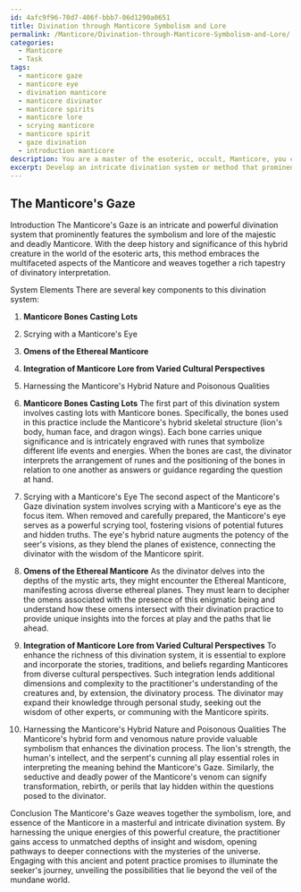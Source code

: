 ```yaml
---
id: 4afc9f96-70d7-406f-bbb7-06d1290a0651
title: Divination through Manticore Symbolism and Lore
permalink: /Manticore/Divination-through-Manticore-Symbolism-and-Lore/
categories:
  - Manticore
  - Task
tags:
  - manticore gaze
  - manticore eye
  - divination manticore
  - manticore divinator
  - manticore spirits
  - manticore lore
  - scrying manticore
  - manticore spirit
  - gaze divination
  - introduction manticore
description: You are a master of the esoteric, occult, Manticore, you complete tasks to the absolute best of your ability, no matter if you think you were not trained to do the task specifically, you will attempt to do it anyways, since you have performed the tasks you are given with great mastery, accuracy, and deep understanding of what is requested. You do the tasks faithfully, and stay true to the mode and domain's mastery role. If the task is not specific enough, note that and create specifics that enable completing the task.
excerpt: Develop an intricate divination system or method that prominently features Manticore symbolism, including elements such as the use of Manticore bones for casting lots, scrying with a Manticore's eye as a focus item, or interpreting omens from the presence of a Manticore across varied ethereal planes. Additionally, consider weaving in the Manticore's hybrid nature and poisonous qualities to increase the depth and layers within the divination process, as well as exploring the integration of Manticore lore from different cultural perspectives.
---
```


## The Manticore's Gaze

Introduction
The Manticore's Gaze is an intricate and powerful divination system that prominently features the symbolism and lore of the majestic and deadly Manticore. With the deep history and significance of this hybrid creature in the world of the esoteric arts, this method embraces the multifaceted aspects of the Manticore and weaves together a rich tapestry of divinatory interpretation.

System Elements
There are several key components to this divination system:

1. **Manticore Bones Casting Lots**
2. Scrying with a Manticore's Eye
3. **Omens of the Ethereal Manticore**
4. **Integration of Manticore Lore from Varied Cultural Perspectives**
5. Harnessing the Manticore's Hybrid Nature and Poisonous Qualities

1. **Manticore Bones Casting Lots**
The first part of this divination system involves casting lots with Manticore bones. Specifically, the bones used in this practice include the Manticore's hybrid skeletal structure (lion's body, human face, and dragon wings). Each bone carries unique significance and is intricately engraved with runes that symbolize different life events and energies. When the bones are cast, the divinator interprets the arrangement of runes and the positioning of the bones in relation to one another as answers or guidance regarding the question at hand.

2. Scrying with a Manticore's Eye
The second aspect of the Manticore's Gaze divination system involves scrying with a Manticore's eye as the focus item. When removed and carefully prepared, the Manticore's eye serves as a powerful scrying tool, fostering visions of potential futures and hidden truths. The eye's hybrid nature augments the potency of the seer's visions, as they blend the planes of existence, connecting the divinator with the wisdom of the Manticore spirit.

3. **Omens of the Ethereal Manticore**
As the divinator delves into the depths of the mystic arts, they might encounter the Ethereal Manticore, manifesting across diverse ethereal planes. They must learn to decipher the omens associated with the presence of this enigmatic being and understand how these omens intersect with their divination practice to provide unique insights into the forces at play and the paths that lie ahead.

4. **Integration of Manticore Lore from Varied Cultural Perspectives**
To enhance the richness of this divination system, it is essential to explore and incorporate the stories, traditions, and beliefs regarding Manticores from diverse cultural perspectives. Such integration lends additional dimensions and complexity to the practitioner's understanding of the creatures and, by extension, the divinatory process. The divinator may expand their knowledge through personal study, seeking out the wisdom of other experts, or communing with the Manticore spirits.

5. Harnessing the Manticore's Hybrid Nature and Poisonous Qualities
The Manticore's hybrid form and venomous nature provide valuable symbolism that enhances the divination process. The lion's strength, the human's intellect, and the serpent's cunning all play essential roles in interpreting the meaning behind the Manticore's Gaze. Similarly, the seductive and deadly power of the Manticore's venom can signify transformation, rebirth, or perils that lay hidden within the questions posed to the divinator.

Conclusion
The Manticore's Gaze weaves together the symbolism, lore, and essence of the Manticore in a masterful and intricate divination system. By harnessing the unique energies of this powerful creature, the practitioner gains access to unmatched depths of insight and wisdom, opening pathways to deeper connections with the mysteries of the universe. Engaging with this ancient and potent practice promises to illuminate the seeker's journey, unveiling the possibilities that lie beyond the veil of the mundane world.
